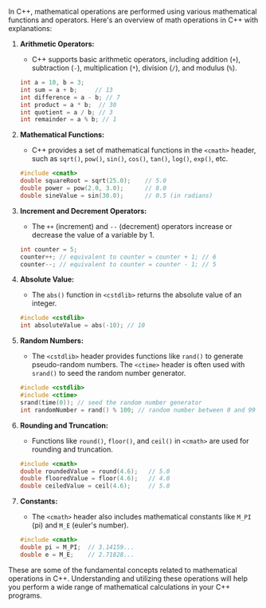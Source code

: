 In C++, mathematical operations are performed using various mathematical functions and operators. Here's an overview of math operations in C++ with explanations:

1. **Arithmetic Operators:**
   - C++ supports basic arithmetic operators, including addition (`+`), subtraction (`-`), multiplication (`*`), division (`/`), and modulus (`%`).

   ```cpp
   int a = 10, b = 3;
   int sum = a + b;     // 13
   int difference = a - b; // 7
   int product = a * b;  // 30
   int quotient = a / b; // 3
   int remainder = a % b; // 1
   ```

2. **Mathematical Functions:**
   - C++ provides a set of mathematical functions in the `<cmath>` header, such as `sqrt()`, `pow()`, `sin()`, `cos()`, `tan()`, `log()`, `exp()`, etc.

   ```cpp
   #include <cmath>
   double squareRoot = sqrt(25.0);    // 5.0
   double power = pow(2.0, 3.0);      // 8.0
   double sineValue = sin(30.0);      // 0.5 (in radians)
   ```

3. **Increment and Decrement Operators:**
   - The `++` (increment) and `--` (decrement) operators increase or decrease the value of a variable by 1.

   ```cpp
   int counter = 5;
   counter++; // equivalent to counter = counter + 1; // 6
   counter--; // equivalent to counter = counter - 1; // 5
   ```

4. **Absolute Value:**
   - The `abs()` function in `<cstdlib>` returns the absolute value of an integer.

   ```cpp
   #include <cstdlib>
   int absoluteValue = abs(-10); // 10
   ```

5. **Random Numbers:**
   - The `<cstdlib>` header provides functions like `rand()` to generate pseudo-random numbers. The `<ctime>` header is often used with `srand()` to seed the random number generator.

   ```cpp
   #include <cstdlib>
   #include <ctime>
   srand(time(0)); // seed the random number generator
   int randomNumber = rand() % 100; // random number between 0 and 99
   ```

6. **Rounding and Truncation:**
   - Functions like `round()`, `floor()`, and `ceil()` in `<cmath>` are used for rounding and truncation.

   ```cpp
   #include <cmath>
   double roundedValue = round(4.6);   // 5.0
   double flooredValue = floor(4.6);   // 4.0
   double ceiledValue = ceil(4.6);     // 5.0
   ```

7. **Constants:**
   - The `<cmath>` header also includes mathematical constants like `M_PI` (pi) and `M_E` (euler's number).

   ```cpp
   #include <cmath>
   double pi = M_PI;  // 3.14159...
   double e = M_E;    // 2.71828...
   ```

These are some of the fundamental concepts related to mathematical operations in C++. Understanding and utilizing these operations will help you perform a wide range of mathematical calculations in your C++ programs.
